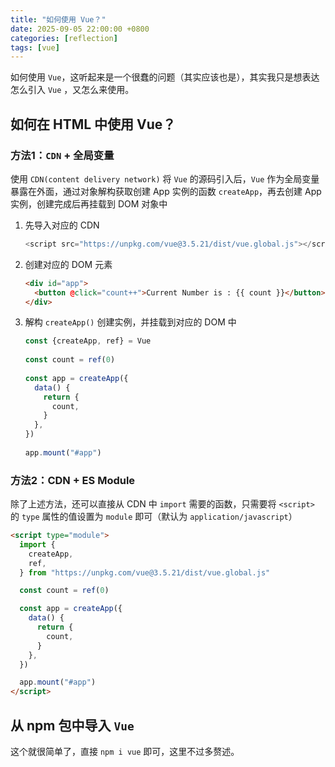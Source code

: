 ```yaml
---
title: "如何使用 Vue？"
date: 2025-09-05 22:00:00 +0800
categories: [reflection]
tags: [vue]
---
```


如何使用 `Vue`，这听起来是一个很蠢的问题（其实应该也是），其实我只是想表达怎么引入 `Vue` ，又怎么来使用。

## 如何在 HTML 中使用 Vue？

### 方法1：`CDN` + 全局变量

使用 `CDN(content delivery network)` 将 `Vue` 的源码引入后，`Vue` 作为全局变量暴露在外面，通过对象解构获取创建 App 实例的函数 `createApp`，再去创建 App 实例，创建完成后再挂载到 DOM 对象中

1. 先导入对应的 CDN

   ```js
   <script src="https://unpkg.com/vue@3.5.21/dist/vue.global.js"></script>
   ```

2. 创建对应的 DOM 元素

   ```html
   <div id="app">
     <button @click="count++">Current Number is : {{ count }}</button>
   </div>
   ```

3. 解构 `createApp()` 创建实例，并挂载到对应的 DOM 中

   ```js
   const {createApp, ref} = Vue
 
   const count = ref(0)
 
   const app = createApp({
     data() {
       return {
         count,
       }
     },
   })
 
   app.mount("#app")
   ```

### 方法2：CDN + ES Module

除了上述方法，还可以直接从 CDN 中 `import` 需要的函数，只需要将 `<script>` 的 `type` 属性的值设置为 `module` 即可（默认为 `application/javascript`）

```html
<script type="module">
  import {
    createApp,
    ref,
  } from "https://unpkg.com/vue@3.5.21/dist/vue.global.js"

  const count = ref(0)

  const app = createApp({
    data() {
      return {
        count,
      }
    },
  })

  app.mount("#app")
</script>
```

## 从 npm 包中导入  `Vue`

这个就很简单了，直接 `npm i vue` 即可，这里不过多赘述。
